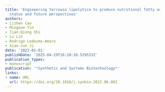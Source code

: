 ```yaml
---
title: 'Engineering Yarrowia lipolytica to produce nutritional fatty acids: Current
  status and future perspectives'
authors:
- Lizhen Cao
- Mingxue Yin
- Tian‐Qiong Shi
- Lu Lin
- Rodrigo Ledesma‐Amaro
- Xiao‐Jun Ji
date: '2022-01-01'
publishDate: '2025-04-29T16:28:10.529533Z'
publication_types:
- manuscript
publication: '*Synthetic and Systems Biotechnology*'
links:
- name: URL
  url: https://doi.org/10.1016/j.synbio.2022.06.002
---
```

